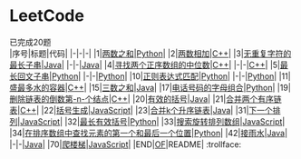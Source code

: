 # LeetCode
已完成20题  
|序号|标题|代码|
|-|-|-|
|1|[两数之和](./docs/1.两数之和.md)|[Python](./codes/1.两数之和.py)|
|2|[两数相加](./docs/2.两数相加.md)|[C++](./codes/2.两数相加.cpp)|
|3|[无重复字符的最长子串](./docs/3.无重复字符的最长子串.md)|[Java](./codes/3.无重复字符的最长子串_1.java)|
|-|-|[Java](./codes/3.无重复字符的最长子串_2.java)|
|4|[寻找两个正序数组的中位数](./docs/4.寻找两个正序数组的中位数.md)|[C++](./codes/4.寻找两个正序数组的中位数_1.cpp)|
|-|-|[C++](./codes/4.寻找两个正序数组的中位数_2.cpp)|
|5|[最长回文子串](./docs/5.最长回文子串.md)|[Python](./codes/5.最长回文子串_1.py)|
|-|-|[Python](./codes/5.最长回文子串_2.py)|
|10|[正则表达式匹配](./docs/10.正则表达式匹配.md)|[Python](./codes/10.正则表达式匹配_1.py)|
|-|-|[Python](./codes/10.正则表达式匹配_3.py)|
|11|[盛最多水的容器](./docs/11.盛最多水的容器.md)|[C++](./codes/11.盛最多水的容器.cpp)|
|15|[三数之和](./docs/15.三数之和.md)|[Java](./codes/15.三数之和.java)|
|17|[电话号码的字母组合](./docs/17.电话号码的字母组合.md)|[Python](./codes/17.电话号码的字母组合.py)|
|19|[删除链表的倒数第-n-个结点](./docs/19.删除链表的倒数第-n-个结点.md)|[C++](./codes/19.删除链表的倒数第-n-个结点.cpp)|
|20|[有效的括号](./docs/20.有效的括号.md)|[Java](./codes/20.有效的括号.java)|
|21|[合并两个有序链表](./docs/21.合并两个有序链表.md)|[C++](./codes/21.合并两个有序链表.cpp)|
|22|[括号生成](./docs/22.括号生成.md)|[JavaScript](./codes/22.括号生成.js)|
|23|[合并k个升序链表](./docs/23.合并k个升序链表.md)|[Java](./codes/23.合并k个升序链表.java)|
|31|[下一个排列](./docs/31.下一个排列.md)|[JavaScript](./codes/31.下一个排列.js)|
|32|[最长有效括号](./docs/32.最长有效括号.md)|[Python](./codes/32.最长有效括号.py)|
|33|[搜索旋转排列数组](./docs/33.搜索旋转排列数组.md)|[JavaScript](./codes/33.搜索旋转排序数组.js)|
|34|[在排序数组中查找元素的第一个和最后一个位置](./docs/34.在排序数组中查找元素的第一个和最后一个位置.md)|[Python](./codes/34.在排序数组中查找元素的第一个和最后一个位置.py)|
|42|[接雨水](./docs/42.接雨水.md)|[Java](./codes/42.接雨水_1.java)|
|-|-|[Java](./codes/42.接雨水_2.java)|
|70|[爬楼梯](./docs/70.爬楼梯.md)|[JavaScript](./codes/70.爬楼梯.js)|
|END|[OF](./REWRITE.md)|README|
:trollface: